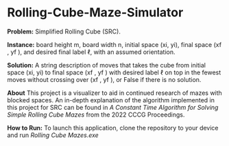 # Rolling-Cube-Maze-Simulator
**Problem:** Simplified Rolling Cube (SRC).

**Instance:** board height m, board width n,
 initial space (xi, yi), final space (xf , yf ), and
 desired final label ℓ, with an assumed orientation.

**Solution:** A string description of moves that
 takes the cube from initial space (xi, yi) to final
 space (xf , yf ) with desired label ℓ on top in the
 fewest moves without crossing over (xf , yf ), or
 False if there is no solution.

**About** This project is a visualizer to aid in continued research of mazes with blocked spaces. An in-depth explanation of the algorithm implemented in this project for SRC can be found in *A Constant Time Algorithm for Solving Simple Rolling Cube Mazes* from the 2022 CCCG Proceedings. 

**How to Run:** To launch this application, clone the repository to your device and run *Rolling Cube Mazes.exe*
